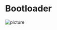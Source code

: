# Bootloader
![picture](https://q3p9g6n2.rocketcdn.me/wp-content/ml-loads/2017/02/people-social-network-connect-ss-1920.jpg)

